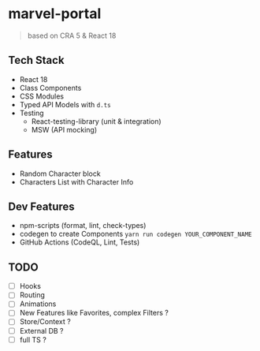 # marvel-portal

> based on CRA 5 & React 18

## Tech Stack

- React 18
- Class Components
- CSS Modules
- Typed API Models with `d.ts`
- Testing
  - React-testing-library (unit & integration)
  - MSW (API mocking)

## Features

- Random Character block
- Characters List with Character Info

## Dev Features

- npm-scripts (format, lint, check-types)
- codegen to create Components `yarn run codegen YOUR_COMPONENT_NAME`
- GitHub Actions (CodeQL, Lint, Tests)

## TODO

- [ ] Hooks
- [ ] Routing
- [ ] Animations
- [ ] New Features like Favorites, complex Filters ?
- [ ] Store/Context ?
- [ ] External DB ?
- [ ] full TS ?

